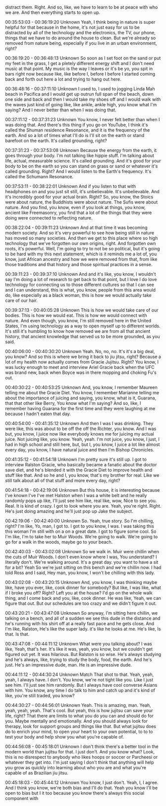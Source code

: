  distract them. Right. And so, like, we have to learn to be at peace with who we are. And then everything starts to open up.

00:35:53:03 - 00:36:19:20
Unknown
Yeah, I think being in nature is super helpful for that because in the home, it's not just easy for us to be distracted by all of the technology and the electronics, the TV, our phone, things that we have to do around the house to clean. But we're already so removed from nature being, especially if you live in an urban environment, right?

00:36:19:20 - 00:36:48:13
Unknown
So soon as I set foot on the sand or put my feet in the grass, I get a pletely different energy shift and I don't need music at that point. My music is the way I leaves or it's be yo, you spit in bars right now because like, like before I, before I before I started coming back and forth out here a lot and trying to hang out here.

00:36:48:16 - 00:37:11:10
Unknown
I used to, I used to jogging Linda Mah beach in Pacifica and I would get up outrun full span of the beach, down one side and back and then I would take my shoes off and I would walk with the waves just kind of going like, like ankle, ankle high, you know what I'm saying? And I never better than when I was doing that.

00:37:11:12 - 00:37:31:23
Unknown
You know, I never felt better than when I was doing that. And there's this thing if you go on YouTube, I think it's called the Shuman residence Resonance, and it is the frequency of the earth. And so a lot of times what I'll do is I'll sit on the earth or stand barefoot on the earth. It's called grounding, right?

00:37:31:23 - 00:37:53:08
Unknown
Because the energy from the earth, it goes through your body. I'm not talking like hippie stuff. I'm talking about life, actual, measurable science. It's called grounding. And it's good for your body to be on the earth so you can stand on grass or sand or whatever it's called grounding. Right? And I would listen to the Earth's frequency. It's called the Schumann Resonance.

00:37:53:11 - 00:38:22:01
Unknown
And if you listen to that with headphones on and you just sit still, it's unbelievable. It's unbelievable. And it's incredibly good for your actual brain. Right? So, you know, the Stoics were about nature, the Buddhists were about nature. The Sufis were about nature. And you find, you know, even if you look at things, you know, ancient like Freemasonry, you find that a lot of the things that they were doing were connected to reflecting nature.

00:38:22:04 - 00:39:11:23
Unknown
And at that time it was becoming modern society. And so it's very powerful to see how being still in nature has moved so many societies. And then we get to this place where so high technology that we've forgotten our own origins, right. And forgotten own roots, it's powerful. Well, I'm going to try to not be so political, but it's going to be hard with my this next statement, which is it reminds me a lot of, you know, just African ancestry and how we were removed from that, from like those traditions and that history and those spiritual practices in a sense.

00:39:11:23 - 00:39:37:10
Unknown
And and it's like, you know, I wouldn't say I'm doing a lot of research to get back to that point, but I love I do love technology for connecting us to those different cultures so that I can see and I can understand, this is what, you know, people from this area would do, like especially as a black woman, this is how we would actually take care of our hair.

00:39:37:13 - 00:40:05:28
Unknown
This is how we would take care of our bodies. This is how we would eat. This is how we would connect with nature. And even though, you know, I'm still removed here in the United States, I'm using technology as a way to open myself up to different worlds. It's still it's humbling to know how removed we are from all that ancient history, that ancient knowledge that served us to be more grounded, as you said.

00:40:06:00 - 00:40:30:20
Unknown
Yeah. No, no, no. It's it's a big deal, you know? And so this is where we bring it back to jiu jitsu, right? Because a lot of my health now actually comes from Gracie Jujitsu. Right? You know, I was lucky enough to meet and interview Ariel Gracie back when the UFC was brand new, back when Boyce was in there mopping and choking Fu's out.

00:40:30:22 - 00:40:53:25
Unknown
And, you know, I remember Maureen telling me about the Gracie Diet. You know, I remember Marianne telling me about the importance of juicing and saying, you know, what is it, Guarana, that that other like Berry, You know what I'm saying? And so, like, I remember having Guarana for the first time and they were laughing at me because I hadn't eaten that day.

00:40:54:00 - 00:41:35:12
Unknown
And then I was I was drinking. They were like, this was about to be off the off the Richter, you know. And I was but, you know, I juice now like everybody knows me for juicing my actual juice. Not juicing like, you know. Yeah, yeah. I'm not juice, you know, I just, I had in high school and still here, but, but I, you know, I juice a lot like almost every day, you know, I have natural juice and then I'm Bishop Chronicles.

00:41:35:12 - 00:41:54:18
Unknown
I'm pretty sure it's still up. I got to interview Ralston Gracie, who basically became a fanatic about the doctor save diet, and he's blended it with the Gracie Diet to improve health and stuff like that. And so he and I, you know, that's my brother for real. Like we still talk about all of that stuff and more every day, right?

00:41:54:18 - 00:42:19:06
Unknown
But this house, it is interesting because I've known I've I've met Halston when I was a white belt and he really randomly pops up like, I'll just see him like, real like, wow, Nice to see you. Real. It is kind of crazy. I got to look where you are. Yeah, you're right. Right. He's just doing amazing and he'll just pop up Jake the subject.

00:42:19:06 - 00:42:40:00
Unknown
So. Yeah, true story. So I'm chilling, right? I'm like, Yo, man, I got to. I got to you know, I was. I was taking this this woman I'm still with on a on a great date. I got to figure some cool. So I'm like, I'm to take her to Muir Woods. We're going to walk. We're going to go for a walk in the woods, maybe go to your beach.

00:42:40:03 - 00:43:02:08
Unknown
So we walk in. Muir were chillin when the cuts of Muir Woods. I don't even know where I was, You understand? I literally don't. We're walking around. It's a great day. you want to have a sit for a bit? Yeah So we're just sitting on this bench and we're chillin now. I had told Ross and I said, Hey man, you know, I won't be chilling with this lady.

00:43:02:08 - 00:43:20:15
Unknown
And, you know, I was thinking maybe like, have you ever, like, cook dinner for somebody? But like, I was like, what if I broke you off? Right? Left you at the house? I'd go on the whole walk thing, and I come back and you, like, cook dinner. He was like, Yeah, we can figure that out. But our schedules are too crazy and we didn't figure it out.

00:43:20:21 - 00:43:47:08
Unknown
So anyway, I'm sitting here chillin, we talking on a bench, and all of a sudden we see this dude in the distance and he's running with his shirt off at a really fast pace and he gets close. And I'm like, Ralston, He's like the super lady. it's like he looks at me. He's like, Is that. Is that.

00:43:47:08 - 00:44:11:12
Unknown
What were you talking about? I was like, Yeah, that's her. It's like it was, yeah, you know, but we couldn't get figured out yet. It was hilarious. But Ralston is so wise. He's always studying and he's always, like, trying to study the body, food, the earth. And he's just. He's an impressive dude, man. He is an impressive dude.

00:44:11:12 - 00:44:30:24
Unknown
Match That shot to that. Yeah, yeah, yeah, I always have. I don't. You know, we're not tight like you. Like I just see him. I'll just see him randomly. But I always have cool converse Asians with him. You know, any time I do talk to him and catch up and it's kind of like, you're still traded, you know?

00:44:30:27 - 00:44:56:01
Unknown
Yeah. This is amazing, man. Yeah, yeah, yeah, yeah. That's cool. But yeah, this is how jujitsu can save your life, right? That there are limits to what you do you can and should do for you. Maybe mentally and emotionally. And you should always look for therapy, look for support groups and things like that. But what jujitsu does do to enrich your mind, to open your heart to your own potential, to to to test your body and help show you what you're capable of.

00:44:56:08 - 00:45:18:01
Unknown
I don't think there's a better tool in the modern world than jujitsu for that. I just don't. And you know what? Look, this is no disrespect to anybody who likes hoops or soccer or Parcheesi or whatever they get into. I'm just saying I don't think that anything will help you grow as quickly into learning about who you are and what you're capable of as Brazilian jiu jitsu.

00:45:18:03 - 00:45:44:12
Unknown
You know, I just don't. Yeah, I, I agree. And I think you know, we're both bias and I'll do that. Yeah you know I'll be open to bias but I it too because you know there's always this social component with